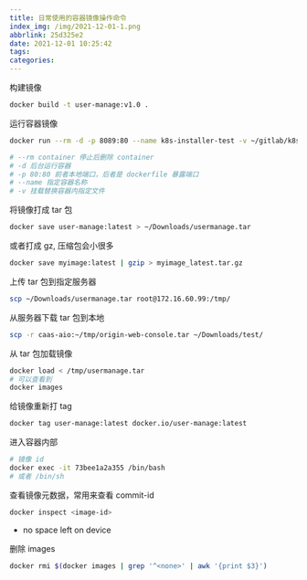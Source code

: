 ```yaml
---
title: 日常使用的容器镜像操作命令
index_img: /img/2021-12-01-1.png
abbrlink: 25d325e2
date: 2021-12-01 10:25:42
tags:
categories:
---
```


构建镜像

```sh
docker build -t user-manage:v1.0 .
```

运行容器镜像

```sh
docker run --rm -d -p 8089:80 --name k8s-installer-test -v ~/gitlab/k8s-installer-ui/dist:/usr/share/nginx/html -v ~/default.conf:/etc/nginx/conf.d/default.conf nginx

# --rm container 停止后删除 container
# -d 后台运行容器
# -p 80:80 前者本地端口，后者是 dockerfile 暴露端口
# --name 指定容器名称
# -v 挂载替换容器内指定文件
```

将镜像打成 tar 包

```sh
docker save user-manage:latest > ~/Downloads/usermanage.tar
```

或者打成 gz, 压缩包会小很多

```sh
docker save myimage:latest | gzip > myimage_latest.tar.gz
```

上传 tar 包到指定服务器

```sh
scp ~/Downloads/usermanage.tar root@172.16.60.99:/tmp/
```

从服务器下载 tar 包到本地

```sh
scp -r caas-aio:~/tmp/origin-web-console.tar ~/Downloads/test/
```

从 tar 包加载镜像

```sh
docker load < /tmp/usermanage.tar
# 可以查看到
docker images
```

给镜像重新打 tag

```sh
docker tag user-manage:latest docker.io/user-manage:latest
```

进入容器内部

```sh
# 镜像 id
docker exec -it 73bee1a2a355 /bin/bash
# 或者 /bin/sh
```

查看镜像元数据，常用来查看 commit-id

```sh
docker inspect <image-id>
```

- no space left on device

删除 <none> images

```sh
docker rmi $(docker images | grep '^<none>' | awk '{print $3}')
```
